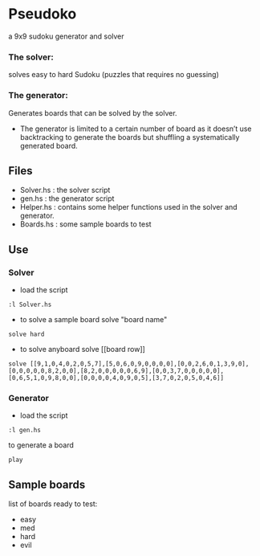 # Pseudoko
a 9x9 sudoku generator and solver
### The solver:
solves easy to hard Sudoku (puzzles that requires no guessing)
### The generator:
Generates boards that can be solved by the solver.
-	The generator is limited to a certain number of board as it doesn’t use backtracking to generate the boards but shuffling a systematically generated board.

## Files
-	Solver.hs : the solver script
-	gen.hs    : the generator script
-	Helper.hs : contains some helper functions used in the solver and generator.
-	Boards.hs : some sample boards to test

## Use
### Solver
- load the script 
```
:l Solver.hs
```
- to solve a sample board 
solve "board name"
```
solve hard
```
- to solve anyboard
solve [[board row]]
```
solve [[9,1,0,4,0,2,0,5,7],[5,0,6,0,9,0,0,0,0],[0,0,2,6,0,1,3,9,0],[0,0,0,0,0,8,2,0,0],[8,2,0,0,0,0,0,6,9],[0,0,3,7,0,0,0,0,0],[0,6,5,1,0,9,8,0,0],[0,0,0,0,4,0,9,0,5],[3,7,0,2,0,5,0,4,6]]

```

### Generator
- load the script
```
:l gen.hs
```
to generate a board
```
play
```

## Sample boards 
list of boards ready to test:
- easy
- med
- hard
- evil
